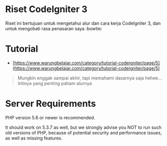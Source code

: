 # Riset CodeIgniter 3
Riset ini bertujuan untuk mengetahui alur dan cara kerja CodeIgniter 3, dan untuk mengobati rasa penasaran saya :bowtie:

# Tutorial
- [https://www.warungbelajar.com/category/tutorial-codeigniter/page/5](https://www.warungbelajar.com/category/tutorial-codeigniter/page/5)
> Mungkin enggak sampai akhir, tapi memahami dasarnya saja hehee...
> Intinya yang penting paham alurnya

# Server Requirements

PHP version 5.6 or newer is recommended.

It should work on 5.3.7 as well, but we strongly advise you NOT to run
such old versions of PHP, because of potential security and performance
issues, as well as missing features.
